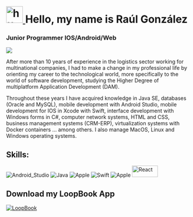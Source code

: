 
<div id="1">
  <h1 dir="auto">
    <a id ="user-photo" class="anchor" aria-hidden="true" href="https://www.raulgarvdev.com" >
    <img src="https://avatars.githubusercontent.com/u/82906346?v=4" alt="https://raulgarvdev.com" style="width: 45px; height:45px;">
    <a/>
    Hello, my name is Raúl González 

  </h1>
</div>
  
<div id="2">
    <h3>Junior Programmer IOS/Android/Web </h3>
    <img src="https://raulgarvdev.com/wp-content/uploads/2022/01/cropped-cropped-cropped-cropped-logo3-e1642667309203.png">
    <p> 
        After more than 10 years of experience in the logistics sector working for multinational companies, I had to make a change 
       in my professional life by orienting my career to the technological world, more specifically to the world of software development,
      studying the Higher Degree of multiplatform Application Development (DAM).
    </p>
    <p>
      Throughout these years I have acquired knowledge in Java SE, databases (Oracle and MySQL), mobile development with Android Studio,
      mobile development for IOS in Xcode with Swift, interface development with Windows forms in C#, computer network systems, 
      HTML and CSS, business management systems (CRM-ERP), virtualization systems with Docker containers ... among others. I also
      manage MacOS, Linux and Windows operating systems.
    </p>

</div>
  
<div id="3">
  <h2>Skills:</h2>
  
  <img src="https://camo.githubusercontent.com/3994c275eec45639c70521c4c0d0c8b438a9059493020680ca806ade576f821d/68747470733a2f2f696d672e736869656c64732e696f2f62616467652f416e64726f69645f53747564696f2d3344444338343f7374796c653d666f722d7468652d6261646765266c6f676f3d616e64726f69642d73747564696f266c6f676f436f6c6f723d7768697465266c6162656c436f6c6f723d313031303130" alt="Android_Studio" data-canonical-src="https://img.shields.io/badge/Android_Studio-3DDC84?style=for-the-badge&amp;logo=android-studio&amp;logoColor=white&amp;labelColor=101010" style="max-width: 100%;">
  
  <img src="https://camo.githubusercontent.com/e728584edb420ac8151ec765fc04936759e5d044b3628e072782f9867e1bb895/68747470733a2f2f696d672e736869656c64732e696f2f62616467652f4a6176612d3030373339363f7374796c653d666f722d7468652d6261646765266c6f676f3d6a617661266c6f676f436f6c6f723d7768697465266c6162656c436f6c6f723d313031303130" alt="Java" data-canonical-src="https://img.shields.io/badge/Java-007396?style=for-the-badge&amp;logo=java&amp;logoColor=white&amp;labelColor=101010" style="max-width: 100%;">
  
  <img src="https://camo.githubusercontent.com/7aa6f188ecd366be0f995ae16ab8617467a320d315a5e659264acac3961bdb0b/68747470733a2f2f696d672e736869656c64732e696f2f62616467652f694f532d3939393939393f7374796c653d666f722d7468652d6261646765266c6f676f3d6170706c65266c6f676f436f6c6f723d7768697465266c6162656c436f6c6f723d313031303130" alt="Apple" data-canonical-src="https://img.shields.io/badge/iOS-999999?style=for-the-badge&amp;logo=apple&amp;logoColor=white&amp;labelColor=101010" style="max-width: 100%;">
  
  <img src="https://camo.githubusercontent.com/1a6d54350dbd2b42474f9a4f10793547151d53e46c900754b16fdac2faadc5e4/68747470733a2f2f696d672e736869656c64732e696f2f62616467652f53776966742d4641373334333f7374796c653d666f722d7468652d6261646765266c6f676f3d7377696674266c6f676f436f6c6f723d7768697465266c6162656c436f6c6f723d313031303130" alt="Swift" data-canonical-src="https://img.shields.io/badge/Swift-FA7343?style=for-the-badge&amp;logo=swift&amp;logoColor=white&amp;labelColor=101010" style="max-width: 100%;">
  
  <img src="https://camo.githubusercontent.com/7aa6f188ecd366be0f995ae16ab8617467a320d315a5e659264acac3961bdb0b/68747470733a2f2f696d672e736869656c64732e696f2f62616467652f694f532d3939393939393f7374796c653d666f722d7468652d6261646765266c6f676f3d6170706c65266c6f676f436f6c6f723d7768697465266c6162656c436f6c6f723d313031303130" alt="Apple" data-canonical-src="https://img.shields.io/badge/iOS-999999?style=for-the-badge&amp;logo=apple&amp;logoColor=white&amp;labelColor=101010" style="max-width: 100%;">
  
    
  <img src="https://sigdeletras.com/images/blog/202004_react_leaflet/react.png" alt="React" style="width: 70px; height:31px">
  
  
  
</div>
   
 <div>
   <h2>Download my LoopBook App </h2>
    <a href="https://play.google.com/store/apps/details?id=com.loopbook.loopbook&hl=es&gl=US">
    <img src="https://play-lh.googleusercontent.com/YtU_BHLx-2dqq9as_0AnJa1271zHy37srGNEkh9EE7YAqhfmv70cJC-7kS4RVamXhpw=s180" alt="LoopBook" style="max-width: "100%;">
    </a>
 </div>

